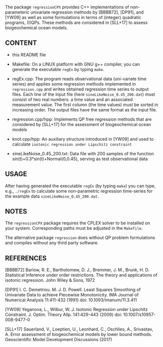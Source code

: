 The package `regressionCPX` provides C++ implementations of non-parameteric
univariate regression methods by [BBBB72], [DP91], and [YW09] as well as some
formulations in terms of (integer) quadratic programs, (I)QPs. These methods
are considered in [SLL+17] to assess biogeochemical ocean models.


CONTENT
-------

* this README file

* Makefile:
  On a LINUX platform with GNU g++ compiler, you can generate the executable
  `regEx` by typing `make`.

* regEx.cpp:
  The program reads observational data (uni-variate time series) and applies 
  some regression methods implemented in `regression.cpp` and writes obtained
  regression time series to output files.
  Each line of the input file (here `sineLikeNoise_0.45_200.dat`) must consist
  of two real numbers: a time value and an associated measurement value.
  The first column (the time values) must be sorted in increasing order.
  The output files have the same format as the input file.

* regression.cpp/hpp:
  Implements QP free regression methods that are considered by [SLL+17]
  for the assessment of biogeochemical ocean models

* knot.cpp/hpp:
  An auxiliary structure introduced in [YW09] and used to calculate
  `isotonic regression under Lipschitz constraint`

* sineLikeNoise_0.45_200.txt:
  Data file with 200 samples of the function sin(t)+0.3*sin(t)+Normal(0,0.45),
  serving as test observational data


USAGE
-----

After having generated the executable `regEx` (by typing `make`) you can type,
e.g., `./regEx` to calculate some non-parametric regression time-series for
the example data `sineLikeNoise_0.45_200.dat`.


NOTES
-----

The `regressionCPX` package requires the CPLEX solver to be installed on your
system. Corresponding paths must be adjusted in the `Makefile`.

The alternative package `regression` does without QP problem formulations and
compiles without any third party software.


REFERENCES
----------

[BBBB72] Barlow, R. E., Bartholomew, D. J., Bremmer, J. M., Brunk, H. D.
         Statistical Inference under order restrictions. The theory and
         applications of isotonic regression. John Wiley & Sons, 1972

[DP91]   I. C. Demetriou. M. J. D. Powell.
         Least Squares Smoothing of Univariate Data to achieve Piecewise
         Monotonicity.
         IMA Journal of Numerical Analysis 11:411-432 (1991)
         doi: 10.1093/imanum/11.3.411

[YW09]   Yeganova, L., Wilbur, W. J.
         Isotonic Regression under Lipschitz Constraint.
         J. Optim. Theory Allp. 141:429-443 (2009)
         doi: 10.1007/s10957-008-9477-0

[SLL+17] Sauerland, V., Loeptien, U., Leonhard, C., Oschlies, A., Srivastav, A.
         Error assessment of biogeochemical models by lower bound methods.
         Geoscientific Model Development Discussions (2017)
